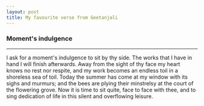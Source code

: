 ```yaml
---
layout: post
title: My favourite verse from Geetanjali
---
```

### Moment's indulgence

-----

I ask for a moment's indulgence to sit by thy side. The works
that I have in hand I will finish afterwards.
Away from the sight of thy face my heart knows no rest nor respite,
and my work becomes an endless toil in a shoreless sea of toil.
Today the summer has come at my window with its sighs and murmurs; and
the bees are plying their minstrelsy at the court of the flowering grove.
Now it is time to sit quite, face to face with thee, and to sing
dedication of life in this silent and overflowing leisure.
